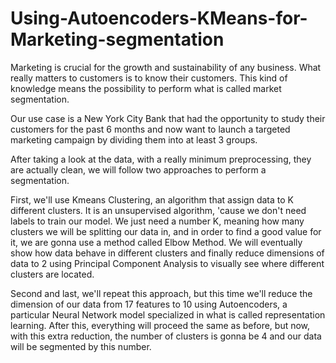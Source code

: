 # Using-Autoencoders-KMeans-for-Marketing-segmentation

Marketing is crucial for the growth and sustainability of any business. What really matters to customers is to know their customers. This kind of knowledge means the possibility to perform what is called market segmentation.

Our use case is a New York City Bank that had the opportunity to study their customers for the past 6 months and now want to launch a targeted marketing campaign by dividing them into at least 3 groups.

After taking a look at the data, with a really minimum preprocessing, they are actually clean, we will follow two approaches to perform a segmentation.

First, we'll use Kmeans Clustering, an algorithm that assign data to K different clusters. It is an unsupervised algorithm, 'cause we don't need labels to train our model. We just need a number K, meaning how many clusters we will be splitting our data in, and in order to find a good value for it, we are gonna use a method called Elbow Method. We will eventually show how data behave in different clusters and finally reduce dimensions of data to 2 using Principal Component Analysis to visually see where different clusters are located.

Second and last, we'll repeat this approach, but this time we'll reduce the dimension of our data from 17 features to 10 using Autoencoders, a particular Neural Network model specialized in what is called representation learning. After this, everything will proceed the same as before, but now, with this extra reduction, the number of clusters is gonna be 4 and our data will be segmented by this number.
